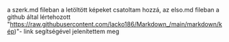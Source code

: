 a szerk.md fileban a letöltött képeket csatoltam hozzá, az elso.md fileban a github által lértehozott 
"https://raw.githubusercontent.com/lacko186/Markdown_/main/markdown/kép)"- link segítségével jelenítettem meg
